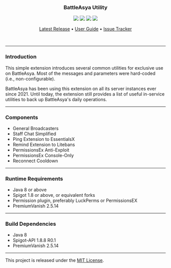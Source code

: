 <br>
<h3 align="center">BattleAsya Utility</h3>
<p align="center">
    <img src="https://img.shields.io/badge/Version-2.0.3-green"> <img src="https://img.shields.io/badge/Spigot-1.8+-lightgrey"> <img src="https://img.shields.io/badge/License-MIT-blue"> <img src="https://img.shields.io/badge/Language-Java-yellow">
</p>

<p align="center">
    <a href="https://github.com/denniemok/battleasya-utility/releases">Latest Release</a> •
    <a href="https://github.com/denniemok/battleasya-utility/wiki">User Guide</a> •
    <a href="https://github.com/denniemok/battleasya-utility/issues">Issue Tracker</a>
</p>
<br>

<hr>

### Introduction
This simple extension introduces several common utilities for exclusive use on BattleAsya. Most of the messages and parameters were hard-coded (i.e., non-configurable).

BattleAsya has been using this extension on all its server instances ever since 2021. Until today, the extension still provides a list of useful in-service utilities to back up BattleAsya's daily operations.

<hr>

### Components
- General Broadcasters
- Staff Chat Simplified
- Ping Extension to EssentialsX
- Remind Extension to Litebans
- PermissionsEx Anti-Exploit
- PermissionsEx Console-Only
- Reconnect Cooldown

<hr>

### Runtime Requirements
- Java 8 or above
- Spigot 1.8 or above, or equivalent forks
- Permission plugin, preferably LuckPerms or PermissionsEX
- PremiumVanish 2.5.14

<hr>

### Build Dependencies
- Java 8
- Spigot-API 1.8.8 R0.1
- PremiumVanish 2.5.14

<hr>

This project is released under the [MIT License](https://opensource.org/license/mit/).
